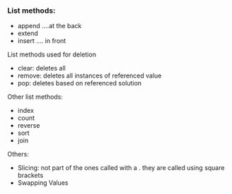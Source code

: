 ### List methods:
- append ....at the back
- extend
- insert .... in front

List methods used for deletion
- clear: deletes all
- remove: deletes all instances of referenced value 
- pop: deletes based on referenced solution

Other list methods:
- index
- count
- reverse
- sort
- join

Others:
- Slicing: not part of the ones called with a . they are called using square brackets
- Swapping Values